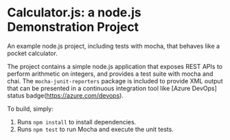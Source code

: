 Calculator.js: a node.js Demonstration Project
==============================================
An example node.js project, including tests with mocha, that behaves like
a pocket calculator.

The project contains a simple node.js application that exposes REST APIs
to perform arithmetic on integers, and provides a test suite with mocha
and chai.  The `mocha-junit-reporters` package is included to provide XML
output that can be presented in a continuous integration tool like
[Azure DevOps] status badge(https://azure.com/devops).

To build, simply:

1. Runs `npm install` to install dependencies.
2. Runs `npm test` to run Mocha and execute the unit tests.

